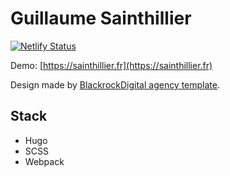 # Guillaume Sainthillier

[![Netlify Status](https://api.netlify.com/api/v1/badges/39c2daaf-f794-4e77-b38f-1aae8df9c012/deploy-status)](https://app.netlify.com/sites/sainthillier/deploys)

Demo: [https://sainthillier.fr](https://sainthillier.fr)

Design made by [BlackrockDigital agency template](https://github.com/StartBootstrap/startbootstrap-agency).

## Stack

-   Hugo
-   SCSS
-   Webpack
